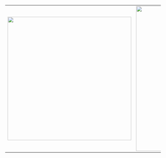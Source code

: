 <center>
  <table>
    <tr>
        <td>
          <img width="400px" align="center" 
               src="https://github-readme-stats.vercel.app/api/top-langs/?username=ericpsherman&langs_count=6&layout=compact&theme=dracula" />
      </td>
      <td>
          <img width="470px" align="center" src="https://github-readme-stats.vercel.app/api?username=ericpsherman&show_icons=true&count_private=true&theme=dracula" />
      </td>
    </tr>   
  </table>
</center>
